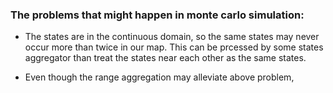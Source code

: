 ### The problems that might happen in monte carlo simulation:

* The states are in the continuous domain, so the same states may never occur
    more than twice in our map. This can be prcessed by some states aggregator
    than treat the states near each other as the same states.

* Even though the range aggregation may alleviate above problem, 
